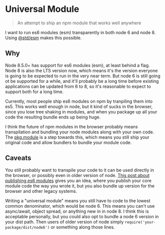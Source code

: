 # Universal Module

> An attempt to ship an npm module that works well anywhere

I want to run es6 modules (esm) transparently in both node 6 and node 8. Using [@std/esm](https://www.npmjs.com/package/@std/esm) makes this possible.

## Why

Node 8.5.0+ has support for es6 modules (esm), at least behind a flag. Node 8 is also the LTS version now, which means it's the version everyone is going to be expected to run in the very near term. But node 6 is still going ot be supported for a while, and it'll probably be a long time before existing applications can be updated from 6 to 8, so it's reasonable to expect to support both for a long time.

Currently, most people ship es6 modules on npm by tranpiling them into es5. This works well enough in node, but it kind of sucks in the browser, since you lose tree shaking in modules, and when you package up all your code the resulting bundle ends up being huge.

I think the future of npm modules in the browser probably means transpilation and bundling your node modules along with your own code. The [pkg.module](https://github.com/rollup/rollup/wiki/pkg.module) is a step towards this, which means you still ship your original code and allow bundlers to bundle your module code.

## Caveats

You still probably want to transpile your code to it can be used directly in the browser, or possibly even in older version of node. [This post about publishing es6 modules](https://medium.com/@tarkus/how-to-build-and-publish-es6-modules-today-with-babel-and-rollup-4426d9c7ca71) gives you an idea, where you publish your core module code the way you wrote it, but you also bundle up version for the browser and other legacy systems.

Writing a "universal module" means you still have to code to the lowest common denominator, which would be node 6. This means you can't use async/await, object spread, or anything new in in node 8. I think this is acceptable personally, but you could also opt to bundle a node 6 version in your dist path. Then users of older version of node simply `require('your-package/dist/node6')` or something along those lines.